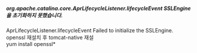 ##### org.apache.catalina.core.AprLifecycleListener.lifecycleEvent SSLEngine을 초기화하지 못했습니다.
AprLifecycleListener.lifecycleEvent Failed to initialize the SSLEngine.
openssl 재설치 후 tomcat-native 재설   
yum install openssl*
